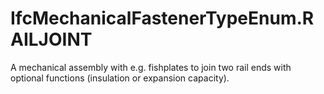 IfcMechanicalFastenerTypeEnum.RAILJOINT
=======================================
A mechanical assembly with e.g. fishplates to join two rail ends with optional
functions (insulation or expansion capacity).


